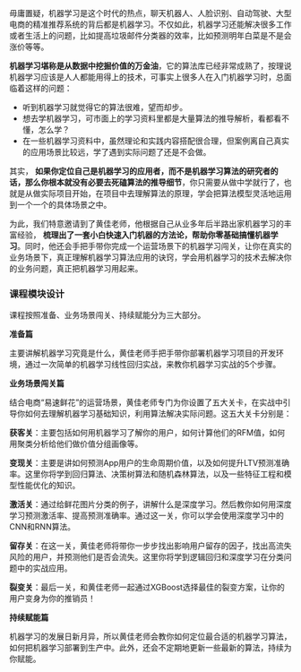 毋庸置疑，机器学习是这个时代的热点，聊天机器人、人脸识别、自动驾驶、大型电商的精准推荐系统的背后都是机器学习。不仅如此，机器学习还能解决很多工作或者生活上的问题，比如提高垃圾邮件分类器的效率，比如预测明年白菜是不是会涨价等等。

**机器学习堪称是从数据中挖掘价值的万金油**，它的算法库已经非常成熟了，按理说机器学习应该是人人都能用得上的技术，可事实上很多人在入门机器学习时，总面临着这样的问题：

- 听到机器学习就觉得它的算法很难，望而却步。
- 想去学机器学习，可市面上的学习资料里都是大量算法的推导解析，看都看不懂，怎么学？
- 在一些机器学习资料中，虽然理论和实践内容搭配很合理，但案例离自己真实的应用场景比较远，学了遇到实际问题了还是不会做。

其实， **如果你定位自己是机器学习的应用者，而不是机器学习算法的研究者的话，那么你根本就没有必要去死磕算法的推导细节**，你只需要从做中学就行了，也就是从做实际项目开始，在项目中去理解算法的原理，学会把算法模型灵活地运用到一个一个的具体场景之中。

为此，我们特意邀请到了黄佳老师，他根据自己从业多年后半路出家机器学习的丰富经验， **梳理出了一套小白快速入门机器的方法论，帮助你零基础搞懂机器学习**。同时，他还会手把手带你完成一个运营场景下的机器学习闯关，让你在真实的业务场景下，真正理解机器学习算法应用的诀窍，学会用机器学习的技术去解决你的业务问题，真正把机器学习用起来。

### 课程模块设计

课程按照准备、业务场景闯关、持续赋能分为三大部分。

**准备篇**

主要讲解机器学习究竟是什么，黄佳老师手把手带你部署机器学习项目的开发环境，通过一次简单的机器学习线性回归实战，来教你机器学习实战的5个步骤。

**业务场景闯关篇**

结合电商“易速鲜花”的运营场景，黄佳老师专门为你设置了五大关卡，在实战中引导你如何去理解机器学习基础知识，利用算法解决实际问题。这五大关卡分别是：

**获客关**：主要包括如何用机器学习了解你的用户，如何计算他们的RFM值，如何用聚类分析给他们做价值分组画像等。

**变现关**：主要是讲如何预测App用户的生命周期价值，以及如何提升LTV预测准确率。这里你将学到回归算法、决策树算法和随机森林算法，以及一些特征工程和模型性能优化的知识。

**激活关**：通过给鲜花图片分类的例子，讲解什么是深度学习。然后教你如何用深度学习预测激活率、提高预测准确率。通过这一关，你可以学会使用深度学习中的CNN和RNN算法。

**留存关**：在这一关，黄佳老师将带你一步步找出影响用户留存的因子，找出高流失风险的用户，并预测他们是否会流失。这里你将学到逻辑回归和深度学习在分类问题中的实战应用。

**裂变关**：最后一关，和黄佳老师一起通过XGBoost选择最佳的裂变方案，让你的用户变身为你的推销员！

**持续赋能篇**

机器学习的发展日新月异，所以黄佳老师会教你如何定位最合适的机器学习算法，如何把机器学习部署到生产中。此外，还会不定期地更新一些最新的算法，持续为你赋能。